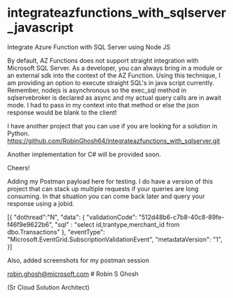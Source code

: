 # integrateazfunctions_with_sqlserver_javascript
Integrate Azure Function with SQL Server using Node JS



By default, AZ Functions does not support straight integration with Microsoft SQL Server. As a developer, you can always bring in a module or an external sdk into the context of the AZ Function. Using this technique, I am providing an option to execute straight SQL's in java script currently.
Remember, nodejs is asynchronous so the exec_sql method in sqlservebroker is declared as async and my actual query calls are in await mode. I had to pass in my context into that method or else the json response would be blank to the client!

I have another project that you can use if you are looking for a solution in Python.
https://github.com/RobinGhosh64/integrateazfunctions_with_sqlserver.git

Another implementation for C# will be provided soon.

Cheers!

Adding my Postman payload here for testing. I do have a version of this project that can stack up multiple requests if your queries are long consuming. In that situation you can come back later and query your response using a jobid.

[{
    "dothread":"N",
    "data": {
      "validationCode": "512d48b6-c7b8-40c8-89fe-f46f9e9622b6",
      "sql" : "select id,trantype,merchant_id from dbo.Transactions"
    },
    "eventType": "Microsoft.EventGrid.SubscriptionValidationEvent",
    "metadataVersion": "1",
 }]

Also, added screenshots for my postman session

robin.ghosh@microsoft.com   # Robin S Ghosh

(Sr Cloud Solution Architect)


